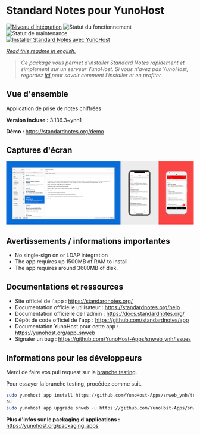 <!--
N.B.: This README was automatically generated by https://github.com/YunoHost/apps/tree/master/tools/README-generator
It shall NOT be edited by hand.
-->

# Standard Notes pour YunoHost

[![Niveau d'intégration](https://dash.yunohost.org/integration/snweb.svg)](https://dash.yunohost.org/appci/app/snweb) ![Statut du fonctionnement](https://ci-apps.yunohost.org/ci/badges/snweb.status.svg) ![Statut de maintenance](https://ci-apps.yunohost.org/ci/badges/snweb.maintain.svg)  
[![Installer Standard Notes avec YunoHost](https://install-app.yunohost.org/install-with-yunohost.svg)](https://install-app.yunohost.org/?app=snweb)

*[Read this readme in english.](./README.md)*

> *Ce package vous permet d'installer Standard Notes rapidement et simplement sur un serveur YunoHost.
Si vous n'avez pas YunoHost, regardez [ici](https://yunohost.org/#/install) pour savoir comment l'installer et en profiter.*

## Vue d'ensemble

Application de prise de notes chiffrées

**Version incluse :** 3.136.3~ynh1

**Démo :** https://standardnotes.org/demo

## Captures d'écran

![Capture d'écran de Standard Notes](./doc/screenshots/standard_notes.png)

## Avertissements / informations importantes

* No single-sign on or LDAP integration
* The app requires up 1500MB of RAM to install
* The app requires around 3600MB of disk.

## Documentations et ressources

* Site officiel de l'app : <https://standardnotes.org/>
* Documentation officielle utilisateur : <https://standardnotes.org/help>
* Documentation officielle de l'admin : <https://docs.standardnotes.org/>
* Dépôt de code officiel de l'app : <https://github.com/standardnotes/app>
* Documentation YunoHost pour cette app : <https://yunohost.org/app_snweb>
* Signaler un bug : <https://github.com/YunoHost-Apps/snweb_ynh/issues>

## Informations pour les développeurs

Merci de faire vos pull request sur la [branche testing](https://github.com/YunoHost-Apps/snweb_ynh/tree/testing).

Pour essayer la branche testing, procédez comme suit.

``` bash
sudo yunohost app install https://github.com/YunoHost-Apps/snweb_ynh/tree/testing --debug
ou
sudo yunohost app upgrade snweb -u https://github.com/YunoHost-Apps/snweb_ynh/tree/testing --debug
```

**Plus d'infos sur le packaging d'applications :** <https://yunohost.org/packaging_apps>
